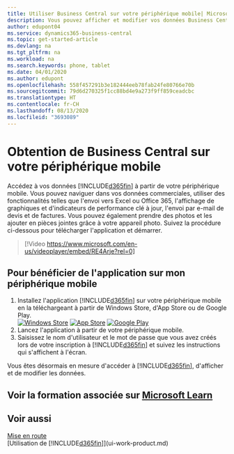 ```yaml
---
title: Utiliser Business Central sur votre périphérique mobile| Microsoft Docs
description: Vous pouvez afficher et modifier vos données Business Central sur votre téléphone ou tablette.
author: edupont04
ms.service: dynamics365-business-central
ms.topic: get-started-article
ms.devlang: na
ms.tgt_pltfrm: na
ms.workload: na
ms.search.keywords: phone, tablet
ms.date: 04/01/2020
ms.author: edupont
ms.openlocfilehash: 558f457291b3e182444eeb78fab24fe80766e70b
ms.sourcegitcommit: 79d6d270325f1cc88bd4e9a273f9ff859ceadcbc
ms.translationtype: HT
ms.contentlocale: fr-CH
ms.lasthandoff: 08/13/2020
ms.locfileid: "3693089"
---
```

# <a name="getting-business-central-on-your-mobile-device"></a>Obtention de Business Central sur votre périphérique mobile
Accédez à vos données [!INCLUDE[d365fin](includes/d365fin_md.md)] à partir de votre périphérique mobile. Vous pouvez naviguer dans vos données commerciales, utiliser des fonctionnalités telles que l'envoi vers Excel ou Office 365, l'affichage de graphiques et d'indicateurs de performance clé à jour, l'envoi par e-mail de devis et de factures. Vous pouvez également prendre des photos et les ajouter en pièces jointes grâce à votre appareil photo. Suivez la procédure ci-dessous pour télécharger l'application et démarrer.

> [!Video https://www.microsoft.com/en-us/videoplayer/embed/RE4Arje?rel=0]

## <a name="to-get-the-app-on-my-mobile-device"></a>Pour bénéficier de l'application sur mon périphérique mobile
1. Installez l'application [!INCLUDE[d365fin](includes/d365fin_md.md)] sur votre périphérique mobile en la téléchargeant à partir de Windows Store, d'App Store ou de Google Play.  
[![Windows Store](./media/install-mobile-app/windowsstore.png)](https://go.microsoft.com/fwlink/?LinkId=734848)
[![App Store](./media/install-mobile-app/appstore.png)](https://go.microsoft.com/fwlink/?LinkId=734847) [![Google Play](./media/install-mobile-app/googleplay.png)](https://go.microsoft.com/fwlink/?LinkId=734849)  
2. Lancez l'application à partir de votre périphérique mobile.
3. Saisissez le nom d'utilisateur et le mot de passe que vous avez créés lors de votre inscription à [!INCLUDE[d365fin](includes/d365fin_md.md)] et suivez les instructions qui s'affichent à l'écran.

Vous êtes désormais en mesure d'accéder à [!INCLUDE[d365fin](includes/d365fin_md.md)], d'afficher et de modifier les données.

## <a name="see-related-training-at-microsoft-learn"></a>Voir la formation associée sur [Microsoft Learn](/learn/modules/alternative-interfaces-dynamics-365-business-central/index)

## <a name="see-also"></a>Voir aussi
[Mise en route](product-get-started.md)  
[Utilisation de [!INCLUDE[d365fin](includes/d365fin_md.md)]](ui-work-product.md)  
